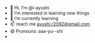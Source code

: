 - 👋 Hi, I’m @i-ayushi
- 👀 I’m interested in learning new things
- 🌱 I’m currently learning 
- 📫 reach me ayushi.r2092@gmail.com 
- 😄 Pronouns: aaa-yu--shi
- 

<!---
i-ayushi/i-ayushi is a ✨ special ✨ repository because its `README.md` (this file) appears on your GitHub profile.
You can click the Preview link to take a look at your changes.
--->

